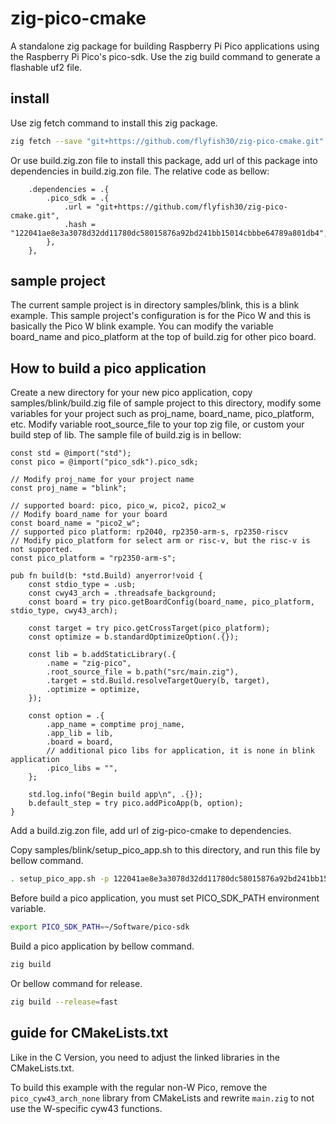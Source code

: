 # zig-pico-cmake
A standalone zig package for building Raspberry Pi Pico applications using the Raspberry Pi Pico's pico-sdk. Use the zig build command to generate a flashable uf2 file.

## install
Use zig fetch command to install this zig package.
```bash
zig fetch --save "git+https://github.com/flyfish30/zig-pico-cmake.git"
```
Or use build.zig.zon file to install this package, add url of this package into dependencies in build.zig.zon file. The relative code as bellow:
```zig
    .dependencies = .{
        .pico_sdk = .{
            .url = "git+https://github.com/flyfish30/zig-pico-cmake.git",
            .hash = "122041ae8e3a3078d32dd11780dc58015876a92bd241bb15014cbbbe64789a801db4",
        },
    },
```
## sample project
The current sample project is in directory samples/blink, this is a blink example.
This sample project's configuration is for the Pico W and this is basically the Pico W blink example. You can modify the variable board_name and pico_platform at the top of build.zig for other pico board.

## How to build a pico application
Create a new directory for your new pico application, copy samples/blink/build.zig file of sample project to this directory, modify some variables for your project such as proj_name, board_name, pico_platform, etc. Modify variable root_source_file to your top zig file, or custom your build step of lib.
The sample file of build.zig is in bellow:
```zig
const std = @import("std");
const pico = @import("pico_sdk").pico_sdk;

// Modify proj_name for your project name
const proj_name = "blink";

// supported board: pico, pico_w, pico2, pico2_w
// Modify board_name for your board
const board_name = "pico2_w";
// supported pico platform: rp2040, rp2350-arm-s, rp2350-riscv
// Modify pico_platform for select arm or risc-v, but the risc-v is not supported.
const pico_platform = "rp2350-arm-s";

pub fn build(b: *std.Build) anyerror!void {
    const stdio_type = .usb;
    const cwy43_arch = .threadsafe_background;
    const board = try pico.getBoardConfig(board_name, pico_platform, stdio_type, cwy43_arch);

    const target = try pico.getCrossTarget(pico_platform);
    const optimize = b.standardOptimizeOption(.{});

    const lib = b.addStaticLibrary(.{
        .name = "zig-pico",
        .root_source_file = b.path("src/main.zig"),
        .target = std.Build.resolveTargetQuery(b, target),
        .optimize = optimize,
    });

    const option = .{
        .app_name = comptime proj_name,
        .app_lib = lib,
        .board = board,
        // additional pico libs for application, it is none in blink application
        .pico_libs = "",
    };

    std.log.info("Begin build app\n", .{});
    b.default_step = try pico.addPicoApp(b, option);
}
```

Add a build.zig.zon file, add url of zig-pico-cmake to dependencies.

Copy samples/blink/setup_pico_app.sh to this directory, and run this file by bellow command.
```bash
. setup_pico_app.sh -p 122041ae8e3a3078d32dd11780dc58015876a92bd241bb15014cbbbe64789a801db4
```

Before build a pico application, you must set PICO_SDK_PATH environment variable.
```bash
export PICO_SDK_PATH=~/Software/pico-sdk
```

Build a pico application by bellow command.
```bash
zig build
```
Or bellow command for release.
```bash
zig build --release=fast
```

## guide for CMakeLists.txt
Like in the C Version, you need to adjust the linked libraries in the CMakeLists.txt.

To build this example with the regular non-W Pico, remove the `pico_cyw43_arch_none` library from CMakeLists and rewrite `main.zig` to not use the W-specific cyw43 functions.
